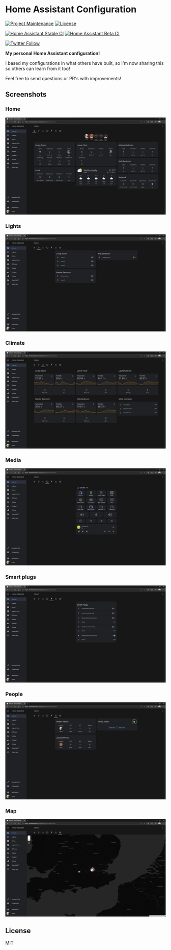 # Home Assistant Configuration

[![Project Maintenance](https://img.shields.io/maintenance/yes/2022.svg)](https://github.com/pedrolamas/home-assistant-config 'GitHub Repository')
[![License](https://img.shields.io/github/license/pedrolamas/home-assistant-config.svg)](https://github.com/pedrolamas/home-assistant-config/blob/master/LICENSE 'License')

[![Home Assistant Stable CI](https://github.com/pedrolamas/home-assistant-config/workflows/Home%20Assistant%20(Stable)/badge.svg)](https://github.com/pedrolamas/home-assistant-config/actions 'Build Status')
[![Home Assistant Beta CI](https://github.com/pedrolamas/home-assistant-config/workflows/Home%20Assistant%20(Beta)/badge.svg)](https://github.com/pedrolamas/home-assistant-config/actions 'Build Status')

[![Twitter Follow](https://img.shields.io/twitter/follow/pedrolamas?style=social)](https://twitter.com/pedrolamas '@pedrolamas')

**My personal Home Assistant configuration!**

I based my configurations in what others have built, so I'm now sharing this so others can learn from it too!

Feel free to send questions or PR's with improvements!

## Screenshots

### Home

![Home](images/tab_home.png)

### Lights

![Lights](images/tab_lights.png)

### Climate

![Climate](images/tab_climate.png)

### Media

![Media](images/tab_media.png)

### Smart plugs

![Plugs](images/tab_plugs.png)

### People

![People](images/tab_people.png)

### Map

![Map](images/tab_map.png)

## License

MIT
